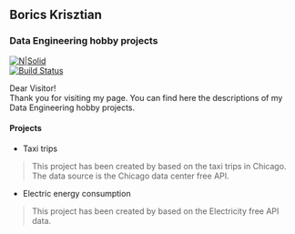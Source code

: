 ## Borics Krisztian
### Data Engineering hobby projects

[![N|Solid](https://cldup.com/dTxpPi9lDf.thumb.png)](https://nodesource.com/products/nsolid)<br>
[![Build Status](https://travis-ci.org/joemccann/dillinger.svg?branch=master)](https://travis-ci.org/joemccann/dillinger)

Dear Visitor!<br>
Thank you for visiting my page. You can find here the descriptions of my Data Engineering hobby projects.

#### Projects

- Taxi trips
> This project has been created by based on the taxi trips in Chicago. The data source is the Chicago data center free API.

- Electric energy consumption
> This project has been created by based on the Electricity free API data. 